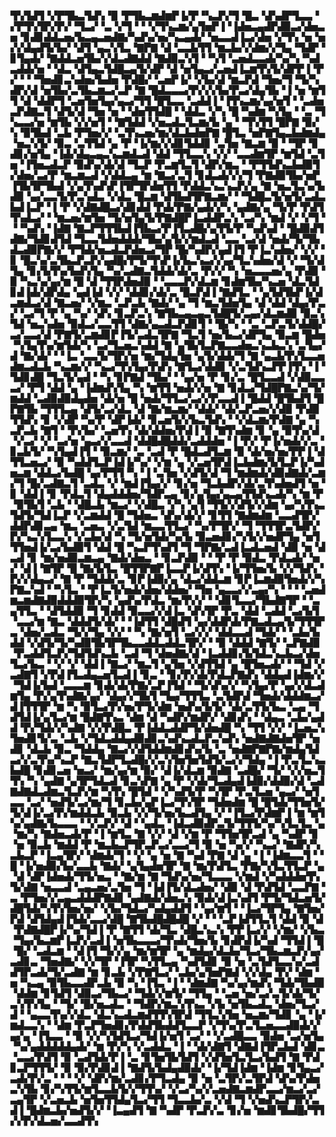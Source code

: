 ▜▚▜▟▜▝▞▛▜▙▃▜▟▚▝▉▝▛▜▙▃▆▟▆▛▐▞▛▝▚▃▛▞▜▝█▃▝▟▚▟▛▜▃▃▝▞▛▜▚▜▛▞▛▞▝▜▃▞▝▃▝▞▜▝▝▝▞▜▚▃▆▞▄▜▅▛▐▝▐▟▅▃▄▟▛▟▉▃▞▟▅▃▅▝▊▟▊▟▟▃▅▞▙▃▄▃▅▟▇▞▚▟▚▞▅▞▚▃▄▟▞▝▅▃▃▟▐▃▞▟▅▝▞▜▚▝▅▝▅▞▞▟▄▟▜▞▙▞▝▟▜▝▄▃▚▜▃▝▇▛▇▝▟▝▃▃▙▜▜▝▆▃▙▞▞▟▆▞▞▜▄▝▜▟▛▝▊▜▄▟▞▝▇▟▟▃▅▜▙▞▞▟▃▟▇▟▟▝▇▟▉▃▚▜▝▝▚▜▝▃▅▟▃▃▟▞▚▞▚▝▚▟▃▟▟▞▅▝▝▟▃▝▟▜▄▃▜▟█▃▄▜▞▟▛▝▟▝▅▜▄▃▞▃▅▟▐▃▆▜▚▜▞▟▛▛▐▝▛▞▝▝▝▜▅▟▊▃▚▟▅▞▙▟▅▝▛▟█▞▝▃▅▛▐▞▝▞▙▞▟▝▆▃▛▟▝▜▅▞▜▝▜▞▚▟▛▞▟▝▅▜▙▞▃▜▙▃▆▃▞▃▛▝▇▝█▟▃▃▃▞▛▞▞▞▙▞▛▃▞▟▄▜▙▝▐▝▅▝▆▜▜▝▟▝▟▟▛▜▝▃▅▜▅▜▄▞▄▃▞▜▜▝█▜▃▃▝▃▟▟▐▝▐▜▚▃▆▞▄▞▅▜▝▝▃▟▅▃▛▟▇▃▜▝▟▜▞▟▝▜▅▝▅▝▝▟▅▜▜▟█▝▝▟▟▃▝▞▚▝█▝▚▟▆▝▚▜▄▝▝▃▝▜▚▃▃▞▅▝▆▜▙▝▞▞▅▜▝▝▇▜▟▟▝▞▅▃▟▃▜▃▆▞▙▝▄▝▝▜▚▜▜▝█▛▇▝▉▞▚▝▉▜▙▟▝▃▙▝▛▜▅▞▞▝▃▜▚▃▅▞▆▞▟▃▙▟▅▛▇▝█▜▃▝▅▛▇▜▄▃▙▟▆▟▄▝▅▃▚▜▞▝▉▃▝▃▜▜▟▝▄▝▛▝▐▞▆▞▞▟▊▜▟▟▊▝▃▜▅▝▇▃▆▝▉▝▝▜▛▝▊▟▊▞▅▜▄▝▐▟▞▟▄▃▄▃▚▃▆▟▃▟▝▟▟▝▜▜▃▃▚▝▞▞▝▃▃▟▆▜▛▝▆▜▟▝▃▜▅▝▐▜▅▃▟▃▛▝▉▟▚▞▟▞▟▝▜▃▛▝▛▃▆▜▃▜▝▟▛▞▆▃▝▝▛▜▜▟▚▃▙▟▉▜▞▟▅▞▃▞▛▝▆▃▆▃▟▝▞▟▟▃▄▝▆▝▇▃▞▃▜▝▊▟▃▟▞▞▞▜▝▛▇▟▉▜▙▞▅▛▐▜▙▜▛▜▙▟▝▞▄▜▚▟▚▛▐▜▛▜▛▟▅▜▜▝▛▟▟▃▚▃▚▃▛▞▄▝▇▝▅▃▜▃▚▞▙▟▉▝▄▞▃▃▜▞▛▃▚▟▃▝▞▟▃▝█▃▆▝▟▜▙▟▜▛▇▃▆▞▝▝▜▟█▃▜▞▅▜▞▃▟▃▙▟▐▃▛▝▐▝▛▝▞▟▇▟█▃▞▟▊▟▟▝▛▟▞▛▇▞▄▟▞▞▚▝▄▟▇▞▄▝▜▞▛▝▛▟▜▜▚▟▃▞▝▝▆▃▅▞▆▜▅▝▜▞▅▜▄▜▞▛▇▟█▛▐▃▟▟▛▃▚▝▃▞▚▝▆▟▝▞▝▞▜▝▝▝▚▟▚▝▐▟▇▝▇▃▛▜▜▜▙▟▐▜▙▃▞▛▐▜▃▟█▞▄▜▜▞▛▝▚▟▚▟▝▝█▟▉▟▜▟▇▞▜▟▊▟▜▟▝▜▃▃▜▟▅▟▟▟▞▜▙▞▄▜▞▞▆▟▃▟▝▃▃▝▃▞▟▝▅▟▞▜▞▜▙▟▃▟▉▛▇▞▞▝▛▜▟▞▅▃▟▃▛▟▅▃▞▜▛▝█▞▚▟▛▞▄▟▐▜▝▛▐▃▚▟▅▞▝▞▞▝▊▝█▃▚▞▃▜▙▃▛▃▛▞▄▟█▞▛▜▞▜▚▛▐▞▙▃▚▃▞▞▄▞▜▃▚▟▅▞▟▝▞▝▜▞▟▜▄▝▊▞▙▜▚▞▙▟▚▜▄▝▚▞▃▟▇▃▜▟▟▞▟▞▃▝▛▞▞▝▚▝▅▃▃▃▅▞▄▝▛▟▉▝▉▝▚▃▚▞▄▞▆▝█▝▟▝▜▜▛▟▅▟▉▝▝▃▃▃▛▞▟▃▆▝▊▟▆▜▙▞▚▃▅▝▟▃▜▟▊▟▐▟▞▟▛▟▄▝▄▟▐▟▝▞▞▝▟▟▊▞▟▞▃▝█▃▛▟▐▝▇▟▜▃▝▝▄▜▟▜▙▛▐▞▟▃▆▟▃▞▟▝▇▃▅▞▝▞▆▃▝▃▛▃▙▝▇▟▞▝▄▝▜▝▆▃▜▟▅▜▄▝▟▝▟▟▝▟▄▞▛▃▞▝▃▞▜▝▛▝▄▝▚▞▝▟▚▝▊▃▛▃▚▝▇▜▙▃▄▃▄▃▜▟█▜▞▃▄▞▟▃▆▟▉▝▉▃▚▜▟▝▅▃▚▟▅▝▉▟▃▞▃▃▜▜▝▟▇▞▄▃▟▃▛▟▊▜▝▝█▞▚▝▝▃▝▃▛▃▜▞▟▟█▞▃▞▃▃▞▟▝▛▇▜▞▃▆▟▊▛▐▜▞▃▟▃▜▛▇▝▜▃▜▝▅▞▙▃▞▟▛▜▄▝▉▃▆▝█▟▅▝▚▜▄▜▚▞▆▜▟▞▚▝▃▞▜▃▅▃▚▟▟▝▇▝▄▜▙▜▃▛▇▃▃▟▅▃▚▃▙▃▚▝▃▜▄▞▟▝▇▞▟▞▝▝▐▃▝▃▃▜▞▜▛▞▅▝▆▞▜▟▄▜▅▝▄▜▞▟▟▞▜▝▇▝▄▃▙▜▚▜▃▃▅▟▆▃▟▃▙▝▚▃▆▞▞▝▚▃▞▜▚▜▄▞▛▟▚▝▇▜▃▞▟▟▉▝▞▃▜▟▚▃▛▛▐▜▚▝▐▝▜▟▊▟█▝▜▃▜▞▄▟▝▝▚▝▊▛▇▟▝▜▙▞▝▝▄▞▅▝▛▝▊▞▃▝█▜▃▃▟▝▞▟▉▃▃▃▞▝▛▜▝▟▟▝▄▝▐▟▆▟▚▜▄▝▚▝▆▜▜▝▅▟▞▞▅▝▇▝▊▟▃▞▜▟█▛▇▃▚▞▜▞▆▟▟▝▃▟▉▟▉▟▄▟▅▝▟▞▅▝█▝▅▟▞▜▜▃▞▃▞▞▛▃▃▟▐▝█▟▟▝█▜▙▟▜▝█▛▇▜▙▝▜▜▜▃▄▝▟▜▞▃▞▟▃▝▟▝▇▞▆▃▆▞▝▟▟▞▝▟▞▃▛▃▅▞▞▟▉▝▛▟▉▜▜▟▚▝▊▝▞▟▛▝▚▞▛▝▟▛▐▟▞▝▊▃▅▜▞▞▙▃▜▟▚▝▝▞▟▃▆▞▛▟▇▝▄▝▚▃▛▃▙▝▇▜▝▝▛▞▙▞▝▃▅▜▚▝▟▞▟▟▅▞▛▟▐▝▉▝▇▜▚▟▆▝▊▝▄▝▉▜▚▞▟▝▞▃▞▝▞▝▃▞▅▝▄▃▞▞▃▃▟▝▟▟█▟█▟▟▞▃▟▟▟▅▝▐▝▛▞▝▛▐▞▅▟▞▞▃▝▊▃▙▜▞▝▚▜▄▟▐▜▝▝▉▃▆▞▝▃▝▃▟▝▛▝█▟▃▟▜▃▆▝▉▝▟▞▅▞▅▞▛▛▐▝▟▜▜▃▅▃▞▝▉▝▚▟▟▜▃▛▐▟▐▞▚▞▝▞▆▝▄▝▞▃▅▜▛▟▐▃▙▟▆▞▙▜▃▛▐▞▚▟▅▃▆▝▟▟▃▞▙▟█▝▄▞▛▜▜▝▚▝▐▝▃▜▅▝▞▟▜▞▟▝▜▝▆▟▆▟▞▟▉▟▇▟▞▃▆▞▜▝█▞▃▟▇▃▜▝▃▟▃▝▞▝▆▟▐▜▄▞▞▝▊▞▅▝▜▃▙▟▛▞▟▞▃▜▚▟▅▟▜▝▅▝▊▝▟▟▐▝▊▝▛▟▃▜▝▟▄▟▟▟▅▞▜▟▛▃▄▝▊▞▄▜▄▞▄▃▄▜▜▟▚▃▟▞▚▝▆▝▛▝▉▜▙▜▝▃▙▝▝▟█▃▙▝▆▃▞▝▞▟█▃▝▞▚▝▄▜▝▜▜▞▞▟▜▞▞▟▆▝▄▞▚▜▚▃▜▟▜▞▜▟▐▃▛▝▞▃▆▟▟▝█▝▜▟▅▃▝▟▚▞▟▞▞▝▊▜▜▝▇▟▆▟▆▝▃▃▟▜▛▞▟▟▛▟▊▃▄▝▆▃▝▃▅▃▝▞▃▜▟▝▆▃▃▜▜▃▞▝▚▞▛▜▛▞▝▜▝▜▜▜▛▃▜▟▛▞▛▞▚▃▚▜▃▃▚▝▞▃▙▞▟▝▚▝▜▞▅▜▟▞▚▞▙▝▉▃▅▟▊▞▚▜▞▞▅▟▛▜▄▝▅▜▜▜▅▟▐▞▃▞▙▟▉▜▝▟▟▝█▝▚▃▛▜▚▟▜▝▜▝▜▛▇▞▃▟▐▃▟▃▅▟▝▟▉▝▅▝▟▃▟▝▊▝▆▞▅▟▉▃▆▃▄▝▇▟▞▟▅▃▝▝▊▃▛▟▉▝▝▝▛▝▛▝▉▟▃▝▛▟▃▟▞▝▅▞▝▟▐▝▇▜▛▝█▝▇▞▙▜▃▝█▜▜▛▇▛▐▃▃▛▐▞▟▜▚▝▐▞▜▜▅▞▙▝▞▞▜▟▚▝▛▞▞▟▄▃▞▝▇▝▛▝▜▟▟▞▃▝▊▛▐▟▉▞▄▝▟▃▞▟▟▃▆▝▊▛▐▃▆▟▉▜▅▟▞▞▚▛▇▃▚▟▝▝▚▜▃▝▝▛▐▃▜▞▅▟▞▟▅▞▟▟▅▞▝▜▅▝▄▃▃▞▞▃▄▞▚▝▝▝▝▃▅▟▆▃▆▟▇▟▉▟▟▟▉▜▛▞▚▝▄▟▚▞▛▟▃▝▆▞▛▞▞▝▝▟▊▜▃▃▞▜▙▟▇▜▛▝▝▃▄▜▜▃▝▝▟▜▟▟▉▝▜▝▊▟▟▝▉▃▃▞▞▟▐▃▝▟▚▜▛▝▛▃▝▟▟▝▃▟▟▝▃▞▙▜▝▃▃▞▆▝▇▃▝▟▟▟▜▞▟▞▝▝▐▟▜▜▝▟█▟▜▝▄▞▟▟▛▟▞▛▇▃▟▃▄▜▞▜▜▜▛▃▝▟▅▞▃▟▃▝▜▞▞▜▄▝▞▞▝▝▚▝▇▞▅▜▝▃▞▞▞▝▟▟▃▃▟▝▜▟▞▝▝▃▙▞▙▟▟▝▞▟▜▞▜▞▚▟▉▜▙▜▛▜▙▃▃▟▟▃▟▟▃▜▛▞▝▝▉▝▟▟▟▝▇▜▞▝▃▛▇▟▉▝▛▃▟▟▜▃▛▞▜▟▜▟▚▃▙▝▃▟▝▜▝▟▅▟▇▞▟▝▐▃▟▟▊▞▙▜▟▃▚▃▙▃▞▟▅▜▃▞▙▃▝▝▞▝▞▝▟▟▐▝▇▃▞▝▆▃▜▝▄▜▅▝▞▟▜▜▟▝▄▝█▜▅▃▟▞▝▝▜▟▝▞▃▟▇▜▝▞▛▟▐▜▃▟▄▃▅▜▃▟▐▝▊▃▝▝▊▞▛▞▟▞▛▟▃▛▇▟▚▝▟▟▄▟▐▟▆▞▞▝▜▟▐▞▙▟▝▃▃▃▆▝▊▟▞▟▞▛▇▞▃▛▐▜▟▝▝▜▞▟▚▞▞▝▚▜▄▞▛▝▄▞▞▟▃▟▆▜▄▝▛▞▄▜▚▟▇▞▄▞▝▟▄▞▞▜▙▜▝▜▄▞▜▜▜▃▝▃▜▟▛▟▝▜▅▟▞▟▟▟▆▃▞▟▐▜▜▜▛▝▆▝▚▝▉▜▃▞▛▞▅▞▛▜▞▟▆▝▅▟▚▞▙▜▞▝▟▞▃▜▜▞▙▃▝▃▄▝▜▟▜▟▐▞▄▜▃▞▆▝█▟▇▜▚▃▝▟▆▝▟▝▚▟▛▞▆▟▛▞▝▟▊▟▚▝▝▟▄▃▝▃▙▞▄▟▟▝▛▞▜▟▞▞▚▟▇▝▞▞▛▟█▃▝▛▐▟▟▃▟▟▛▜▞▟▅▟█▝▚▝▜▜▝▞▞▝▐▃▅▃▚▜▅▟▊▜▞▃▝▃▙▝▞▜▟▃▟▟▄▟▉▟▊▃▚▟▚▃▟▃▛▃▚▟▚▝▅▟▇▟▇▟▅▜▛▝▅▟▊▝▟▃▙▝▉▃▝▜▟▟▄▝▇▃▞▞▟▜▟▟▆▟▊▟▚▞▙▝▃▝▅▟▇▛▇▛▇▞▆▟▄▜▟▃▞▞▃▜▚▞▚▃▛▝▇▃▜▟▛▜▃▟█▞▞▃▚▜▅▜▅▜▟▜▞▃▞▞▜▟▄▝▐▝▛▃▜▃▚▃▙▟█▝▊▟▊▃▅▝▅▃▞▝▆▞▄▞▆▝▉▞▝▟▐▞▟▃▆▝▉▟▇▝▃▟█▞▝▜▞▝▞▞▅▃▜▜▚▝▚▝▄▟▇▝▄▜▛▜▟▃▟▝▊▃▚▛▇▝▄▝▛▝▞▟▞▜▃▟▄▟▐▟▉▞▟▟▉▞▟▝▃▟▇▟▇▟▃▟▆▃▜▃▛▞▆▝▚▜▚▝█▜▟▝▝▞▚▟▜▞▛▝▚▜▛▝▛▃▜▃▅▝▄▃▞▝▅▜▃▃▝▃▞▝▅▟▜▞▃▞▆▞▜▝▊▃▙▞▄▛▐▃▞▜▚▜▛▝▜▟▅▟▆▝█▝█▜▟▞▜▜▅▜▞▜▞▟▐▞▃▞▛▞▆▟▟▃▙▝▉▃▙▝▞▞▜▞▅▞▙▃▟▜▄▝▞▝▐▜▃▞▛▟▆▛▐▝▆▝▆▜▚▞▄▟▇▞▙▃▃▃▝▝▞▃▛▞▝▟▝▝▄▟▃▝▐▟▃▟▉▟▛▃▜▞▜▜▜▞▚▞▚▜▃▜▃▝▄▝▆▞▚▝▇▟▅▃▟▞▛▝▐▝▆▜▃▝▇▝▞▞▝▟▝▞▆▝▛▝▜▜▅▜▛▃▟▝▄▝▚▟▛▝▊▝▅▝▉▃▙▝▆▟▟▝▛▝▆▃▙▃▛▜▛▃▛▃▞▃▃▞▜▝▉▝▅▝▚▞▞▝▚▃▞▝▇▟▛▞▚▃▙▃▛▝▐▃▄▜▛▞▝▟▆▟▞▜▝▝▞▝▄▝▅▝▇▝▚▟▝▛▇▝▟▝▄▝▐▝▐▟▆▃▃▜▝▝█▝▐▞▅▟▉▞▙▞▃▃▙▝▇▟▞▝▄▜▄▟▅▜▛▝▇▝▆▞▛▟▜▃▝▛▇▞▚▜▃▜▜▃▛▝▄▝▟▝▟▛▐▟▅▟▞▜▜▞▅▃▝▝▇▞▆▝▇▝▜▟▚▞▅▞▜▃▃▃▝▞▆▟▝▞▚▟▟▟▅▜▚▜▞▟▇▝▅▃▃▟▝▃▄▃▅▞▃▜▅▝▜▝▐▟▐▜▞▟▃▟▅▞▝▟▉▝▟▝▛▟▜▟▝▃▃▛▇▝▃▝▛▜▅▞▞▃▄▃▟▟▟▛▇▟▊▝▄▟▇▟▞▟▅▃▚▝▉▟▞▟▐▃▚▟▜▝▛▜▞▜▟▃▅▜▞▟█▜▟▞▚▜▚▜▅▞▅▞▝▞▙▞▜▟▃▞▚▟▄▟▟▜▝▝▄▞▆▜▝▝▐▃▞▜▛▜▄▝▇▜▅▞▛▟▝▟▜▟▄▟▐▜▟▞▃▃▞▟█▝▇▜▙▟█▟█▟█▝▞▝▝▝▃▛▐▟▜▜▃▜▝▟▟▝▉▝▟▝▛▟▇▟█▛▐▞▚▞▜▟▐▝▛▝▇▜▜▝▟▞▜▃▝▟█▃▚▃▚▝▛▛▐▃▞▞▝▞▆▞▝▞▙▃▝▜▄▞▙▃▆▛▐▃▛▞▃▟▐▝▅▜▙▃▃▃▞▜▚▟▞▜▅▞▙▝▊▟▛▟▐▞▚▟▝▜▜▟▐▝█▝█▞▝▃▟▃▆▝▝▟▐▜▝▜▞▞▄▝▆▞▆▜▛▝▄▝▆▟▄▞▟▃▙▞▜▃▞▜▙▃▆▃▛▞▄▞▃▟▊▃▝▜▅▟▇▞▝▞▞▜▛▝▐▜▛▝▚▜▜▃▄▝▚▟▜▟▊▝▉▝▅▝▃▜▟▜▃▃▚▞▃▟▟▜▛▃▟▞▜▞▃▟▇▝▆▝▊▃▙▝▞▛▇▜▃▞▝▃▙▞▄▜▅▛▇▟▝▞▞▟▄▝▛▞▝▟▆▝▅▝▚▃▄▝▉▜▙▃▃▟▛▃▙▝▉▝▚▝▐▜▃▝▐▝▝▟▆▟▇▝▚▞▄▞▆▟▚▝▜▟▞▜▙▟▉▝▟▟▆▝▊▜▟▜▝▟▉▃▞▜▙▃▞▝▜▟▞▞▆▜▞▝▜▜▄▝▝▃▅▝▅▞▃▞▃▜▞▟▞▜▞▃▚▜▚▜▄▝▝▜▞▝█▞▅▃▟▃▝▝▜▟▛▞▆▃▚▜▚▃▝▞▙▝▅▜▙▃▟▃▝▟▅▞▜▃▞▟▝▝▄▃▃▜▚▞▞▟▃▝▟▃▚▃▟▃▆▟▜▜▚▜▛▟▝▜▜▃▚▜▅▝▅▃▆▞▜▟▊▝▄▝▐▞▆▟▃▃▚▝▝▟▆▝▛▃▛▜▅▟▊▞▛▟▟▜▙▟▟▜▃▃▛▝▞▜▚▞▛▃▜▃▅▃▃▟▉▟▞▞▄▞▄▝▐▜▃▃▝▝▉▝▞▞▚▜▟▜▃▞▜▟▐▞▅▜▝▃▞▝▝▞▃▟█▃▃▝▉▟▅▝▃▞▅▜▄▝▚▞▄▟▟▟▟▟▄▟▞▝▆▝▛▞▚▝▞▃▟▟▃▝▐▝▝▟▞▟▇▜▝▟▇▟▐▜▛▃▙▟▝▟▊▃▝▃▃▞▛▟▜▝▉▝▃▟▜▟▞▛▐▝▃▝▊▜▅▜▙▜▟▜▝▞▟▜▅▜▃▜▃▞▙▟▜▝▇▝▛▟▊▃▛▜▜▜▞▝▉▝▉▞▛▟▊▟▐▝▇▟▜▞▙▟▄▟▉▟▞▝▐▞▜▟▐▟▆▝▐▟▆▝▊▜▄▃▞▃▟▞▛▞▃▝▝▝▝▞▝▟▛▞▆▞▃▟▊▞▛▜▃▟▄▝▉▝▅▝▃▜▛▞▃▜▛▟▝▟▚▞▛▟▅▃▚▜▙▝▊▞▚▜▜▞▆▜▃▃▙▜▞▞▜▜▚▞▝▞▃▞▚▞▞▃▅▟▇▃▆▟▛▃▃▞▆▃▞▃▞▃▄▜▛▝▞▃▅▃▙▝▅▜▅▜▜▟▄▜▃▞▜▜▝▜▃▃▙▞▃▝▞▟▝▜▝▞▅▟▚▃▛▜▛▞▃▟▐▝█▟▆▃▙▞▅▟▜▞▞▝▐▃▄▟▜▝▇▝▚▟▛▝▛▃▛▞▃▝▊▞▅▝▆▟▊▜▙▟█▞▜▜▞▞▛▞▟▃▅▞▃▃▟▜▚
